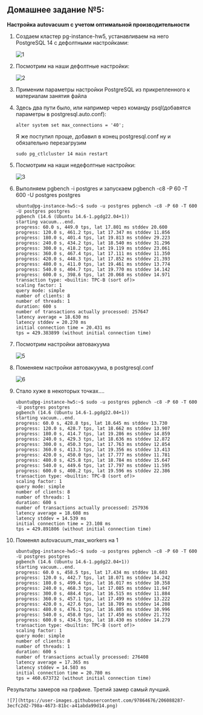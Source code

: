 ## **Домашнее задание №5:**
**Настройка autovacuum с учетом оптимальной производительности**

1.  Создаем кластер pg-instance-hw5, устанавливаем на него  PostgreSQL 14 с дефолтными настройками:
    
    ![1](https://user-images.githubusercontent.com/97864676/206087913-0ab7b0c6-58e7-497a-bbfb-b73d1077ec77.png)
2.  Посмотрим на наши дефолтные настройки:

    ![2](https://user-images.githubusercontent.com/97864676/206087928-9fad11fd-faa6-4cf5-adf0-da563a21b367.png)
3.  Применим параметры настройки PostgreSQL из прикрепленного к материалам занятия файла
4.  Здесь два пути было, или например через команду psql(добавятся параметры в postgresql.auto.conf):
    ```
    alter system set max_connections = '40';
    ```
    Я же поступил проще, добавил в конец postgresql.conf ну и обязательно перезагрузим 
    ```
    sudo pg_ctlcluster 14 main restart
    ```

5.  Посмотрим на наши недефолтные настройки:
    
    ![3](https://user-images.githubusercontent.com/97864676/206087938-a13b07d4-753c-46c2-b951-f9f87ac9d346.png)
6.  Выполняем pgbench -i postgres и запускаем pgbench -c8 -P 60 -T 600 -U       postgres postgres
    ```
    ubuntu@pg-instance-hw5:~$ sudo -u postgres pgbench -c8 -P 60 -T 600 -U postgres postgres
    pgbench (14.6 (Ubuntu 14.6-1.pgdg22.04+1))
    starting vacuum...end.
    progress: 60.0 s, 449.0 tps, lat 17.801 ms stddev 20.600
    progress: 120.0 s, 461.2 tps, lat 17.347 ms stddev 11.856
    progress: 180.0 s, 401.4 tps, lat 19.813 ms stddev 29.223
    progress: 240.0 s, 434.2 tps, lat 18.540 ms stddev 31.296
    progress: 300.0 s, 418.2 tps, lat 19.119 ms stddev 23.061
    progress: 360.0 s, 467.4 tps, lat 17.111 ms stddev 11.350
    progress: 420.0 s, 448.3 tps, lat 17.852 ms stddev 21.393
    progress: 480.0 s, 411.0 tps, lat 19.461 ms stddev 13.774
    progress: 540.0 s, 404.7 tps, lat 19.770 ms stddev 14.142
    progress: 600.0 s, 398.6 tps, lat 20.068 ms stddev 14.971
    transaction type: <builtin: TPC-B (sort of)>
    scaling factor: 1
    query mode: simple
    number of clients: 8
    number of threads: 1
    duration: 600 s
    number of transactions actually processed: 257647
    latency average = 18.630 ms
    latency stddev = 20.270 ms
    initial connection time = 20.431 ms
    tps = 429.383899 (without initial connection time)
    ```
7.  Посмотрим настройки автовакуума
    
    ![5](https://user-images.githubusercontent.com/97864676/206087990-34933313-688f-412e-81c1-4b68f28a1ffd.png)
8.  Поменяем настройки автовакуума, в postgresql.conf
    
    ![6](https://user-images.githubusercontent.com/97864676/206088019-0e75c05c-1ff1-455c-9fd9-187a6769c481.png)
9.  Стало хуже в некоторых точках....
    ```
    ubuntu@pg-instance-hw5:~$ sudo -u postgres pgbench -c8 -P 60 -T 600 -U postgres postgres
    pgbench (14.6 (Ubuntu 14.6-1.pgdg22.04+1))
    starting vacuum...end.
    progress: 60.0 s, 428.8 tps, lat 18.645 ms stddev 13.730
    progress: 120.0 s, 428.7 tps, lat 18.662 ms stddev 13.907
    progress: 180.0 s, 414.7 tps, lat 19.286 ms stddev 14.859
    progress: 240.0 s, 429.3 tps, lat 18.636 ms stddev 12.872
    progress: 300.0 s, 450.3 tps, lat 17.763 ms stddev 12.854
    progress: 360.0 s, 413.3 tps, lat 19.356 ms stddev 13.413
    progress: 420.0 s, 450.0 tps, lat 17.777 ms stddev 11.781
    progress: 480.0 s, 425.8 tps, lat 18.784 ms stddev 15.647
    progress: 540.0 s, 449.6 tps, lat 17.797 ms stddev 11.595
    progress: 600.0 s, 408.2 tps, lat 19.596 ms stddev 22.386
    transaction type: <builtin: TPC-B (sort of)>
    scaling factor: 1
    query mode: simple
    number of clients: 8
    number of threads: 1
    duration: 600 s
    number of transactions actually processed: 257936
    latency average = 18.608 ms
    latency stddev = 14.539 ms
    initial connection time = 23.108 ms
    tps = 429.891806 (without initial connection time)
    ```
10. Поменял   autovacuum_max_workers на 1
    ```
    ubuntu@pg-instance-hw5:~$ sudo -u postgres pgbench -c8 -P 60 -T 600 -U postgres postgres
    pgbench (14.6 (Ubuntu 14.6-1.pgdg22.04+1))
    starting vacuum...end.
    progress: 60.0 s, 458.5 tps, lat 17.434 ms stddev 18.603
    progress: 120.0 s, 442.7 tps, lat 18.071 ms stddev 14.242
    progress: 180.0 s, 499.4 tps, lat 16.017 ms stddev 10.358
    progress: 240.0 s, 468.3 tps, lat 17.085 ms stddev 11.947
    progress: 300.0 s, 484.4 tps, lat 16.515 ms stddev 11.884
    progress: 360.0 s, 457.1 tps, lat 17.499 ms stddev 13.222
    progress: 420.0 s, 427.6 tps, lat 18.709 ms stddev 14.208
    progress: 480.0 s, 476.1 tps, lat 16.805 ms stddev 10.996
    progress: 540.0 s, 458.0 tps, lat 17.450 ms stddev 21.732
    progress: 600.0 s, 434.5 tps, lat 18.430 ms stddev 14.279
    transaction type: <builtin: TPC-B (sort of)>
    scaling factor: 1
    query mode: simple
    number of clients: 8
    number of threads: 1
    duration: 600 s
    number of transactions actually processed: 276408
    latency average = 17.365 ms
    latency stddev = 14.503 ms
    initial connection time = 20.780 ms
    tps = 460.673732 (without initial connection time)
    ```
Результаты замеров на графике. Третий замер самый лучший.

    ![7](https://user-images.githubusercontent.com/97864676/206088287-3ecfc2d2-798a-4673-81bc-a41abda99d14.png)

  

